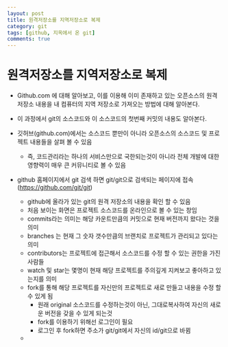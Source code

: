 ```yaml
---
layout: post
title: 원격저장소를 지역저장소로 복제
category: git
tags: [github, 지옥에서 온 git]
comments: true
---
```


# 원격저장소를 지역저장소로 복제
- Github.com 에 대해 알아보고, 이를 이용해 이미 존재하고 있는 오픈소스의 원격 저장소 내용을 내 컴퓨터의 지역 저장소로 가져오는 방법에 대해 알아본다.
- 이 과정에서 git의 소스코드와 이 소스코드의 첫번째 커밋의 내용도 알아본다.

- 깃허브(github.com)에서는 소스코드 뿐만이 아니라 오픈소스의 소스코드 및 프로젝트 내용들을 살펴 볼 수 있음
  - 즉, 코드관리라는 하나의 서비스만으로 국한되는것이 아니라 전체 개발에 대한 영향력이 매우 큰 커뮤니티로 볼 수 있음
- github 홈페이지에서 git 검색 하면 git/git으로 검색되는 페이지에 접속(https://github.com/git/git)
  - github에 올라가 있는 git의 원격 저장소의 내용을 확인 할 수 있음
  - 처음 보이는 화면은 프로젝트 소스코드를 온라인으로 볼 수 있는 창임
  - commits라는 의미는 해당 카운트만큼의 커밋으로 현재 버전까지 왔다는 것을 의미
  - branches 는 현재 그 숫자 갯수만큼의 브랜치로 프로젝트가 관리되고 있다는 의미
  - contributors는 프로젝트에 접근해서 소스코드를 수정 할 수 있는 권한을 가진 사람들
  - watch 및 star는 몇명이 현재 해당 프로젝트를 주의깊게 지켜보고 좋아하고 있는지를 의미
  - fork를 통해 해당 프로젝트를 자신만의 프로젝트로 새로 만들고 내용을 수정 할 수 있게 됨
    - 원래 original 소스코드를 수정하는것이 아닌, 그대로복사하여 자신의 새로운 버전을 갖을 수 있게 되는것
    - fork를 이용하기 위해선 로그인이 필요
    - 로그인 후 fork하면 주소가 git/git에서 자신의 id/git으로 바뀜
  - 

